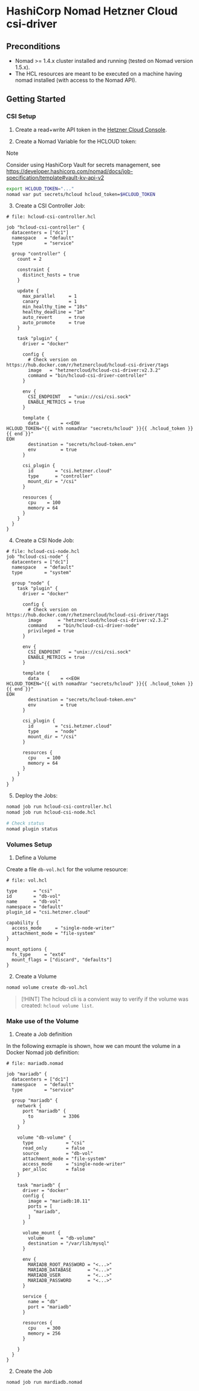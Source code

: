 # HashiCorp Nomad Hetzner Cloud csi-driver

## Preconditions

- Nomad >= 1.4.x cluster installed and running (tested on Nomad version 1.5.x).
- The HCL resources are meant to be executed on a machine having nomad installed (with access to the Nomad API).

## Getting Started

### CSI Setup

1. Create a read+write API token in the [Hetzner Cloud Console](https://console.hetzner.cloud/).

2. Create a Nomad Variable for the HCLOUD token:

> [!NOTE]
> Consider using HashiCorp Vault for secrets management, see https://developer.hashicorp.com/nomad/docs/job-specification/template#vault-kv-api-v2

```sh
export HCLOUD_TOKEN="..."
nomad var put secrets/hcloud hcloud_token=$HCLOUD_TOKEN
```

3. Create a CSI Controller Job:

```hcl
# file: hcloud-csi-controller.hcl

job "hcloud-csi-controller" {
  datacenters = ["dc1"]
  namespace   = "default"
  type        = "service"

  group "controller" {
    count = 2

    constraint {
      distinct_hosts = true
    }

    update {
      max_parallel     = 1
      canary           = 1
      min_healthy_time = "10s"
      healthy_deadline = "1m"
      auto_revert      = true
      auto_promote     = true
    }

    task "plugin" {
      driver = "docker"

      config {
        # Check version on https://hub.docker.com/r/hetznercloud/hcloud-csi-driver/tags
        image   = "hetznercloud/hcloud-csi-driver:v2.3.2"
        command = "bin/hcloud-csi-driver-controller"
      }

      env {
        CSI_ENDPOINT   = "unix://csi/csi.sock"
        ENABLE_METRICS = true
      }

      template {
        data        = <<EOH
HCLOUD_TOKEN="{{ with nomadVar "secrets/hcloud" }}{{ .hcloud_token }}{{ end }}"
EOH
        destination = "secrets/hcloud-token.env"
        env         = true
      }

      csi_plugin {
        id        = "csi.hetzner.cloud"
        type      = "controller"
        mount_dir = "/csi"
      }

      resources {
        cpu    = 100
        memory = 64
      }
    }
  }
}
```

4. Create a CSI Node Job:

```hcl
# file: hcloud-csi-node.hcl
job "hcloud-csi-node" {
  datacenters = ["dc1"]
  namespace   = "default"
  type        = "system"

  group "node" {
    task "plugin" {
      driver = "docker"

      config {
        # Check version on https://hub.docker.com/r/hetznercloud/hcloud-csi-driver/tags
        image      = "hetznercloud/hcloud-csi-driver:v2.3.2"
        command    = "bin/hcloud-csi-driver-node"
        privileged = true
      }

      env {
        CSI_ENDPOINT   = "unix://csi/csi.sock"
        ENABLE_METRICS = true
      }

      template {
        data        = <<EOH
HCLOUD_TOKEN="{{ with nomadVar "secrets/hcloud" }}{{ .hcloud_token }}{{ end }}"
EOH
        destination = "secrets/hcloud-token.env"
        env         = true
      }

      csi_plugin {
        id        = "csi.hetzner.cloud"
        type      = "node"
        mount_dir = "/csi"
      }

      resources {
        cpu    = 100
        memory = 64
      }
    }
  }
}
```

5. Deploy the Jobs:

```sh
nomad job run hcloud-csi-controller.hcl
nomad job run hcloud-csi-node.hcl

# Check status
nomad plugin status
```

### Volumes Setup

1. Define a Volume

Create a file `db-vol.hcl` for the volume resource:

```
# file: vol.hcl

type      = "csi"
id        = "db-vol"
name      = "db-vol"
namespace = "default"
plugin_id = "csi.hetzner.cloud"

capability {
  access_mode     = "single-node-writer"
  attachment_mode = "file-system"
}

mount_options {
  fs_type     = "ext4"
  mount_flags = ["discard", "defaults"]
}
```

2. Create a Volume

```sh
nomad volume create db-vol.hcl
```

> [!HINT]
>  The hcloud cli is a convient way to verify if the volume was created: `hcloud volume list`.

### Make use of the Volume

1. Create a Job definition

In the following exmaple is shown, how we can mount the volume in a Docker Nomad job definition:

```hcl
# file: mariadb.nomad

job "mariadb" {
  datacenters = ["dc1"]
  namespace   = "default"
  type        = "service"

  group "mariadb" {
    network {
      port "mariadb" {
        to           = 3306
      }
    }

    volume "db-volume" {
      type            = "csi"
      read_only       = false
      source          = "db-vol"
      attachment_mode = "file-system"
      access_mode     = "single-node-writer"
      per_alloc       = false
    }

    task "mariadb" {
      driver = "docker"
      config {
        image = "mariadb:10.11"
        ports = [
          "mariadb",
        ]
      }

      volume_mount {
        volume      = "db-volume"
        destination = "/var/lib/mysql"
      }

      env {
        MARIADB_ROOT_PASSWORD = "<...>"
        MARIADB_DATABASE      = "<...>"
        MARIADB_USER          = "<...>"
        MARIADB_PASSWORD      = "<...>"
      }

      service {
        name = "db"
        port = "mariadb"
      }

      resources {
        cpu    = 300
        memory = 256
      }

    }
  }
}
```

2. Create the Job

```sh
nomad job run mardiadb.nomad
```
